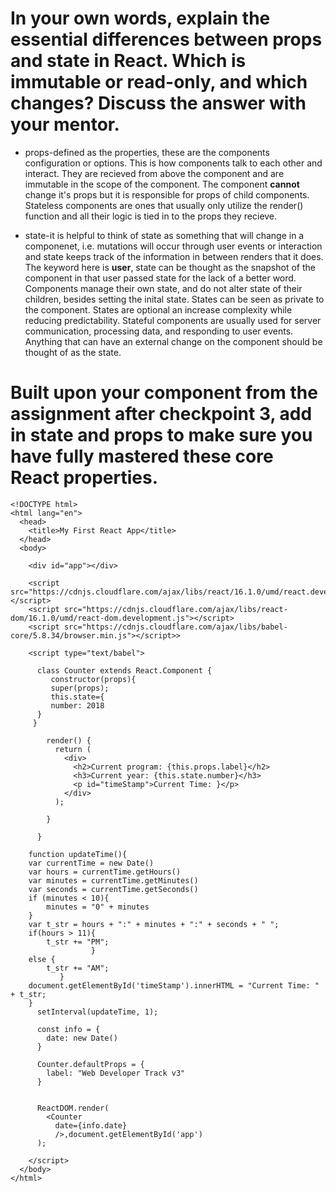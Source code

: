 # In your own words, explain the essential differences between props and state in React. Which is immutable or read-only, and which changes? Discuss the answer with your mentor.
* props-defined as the properties, these are the components configuration or options. This is how components talk to each other and interact. They are recieved from above the component and are immutable in the scope of the component. The component **cannot** change it's props but it is responsible for props of child components. Stateless components are ones that usually only utilize the render() function and all their logic is tied in to the props they recieve. 

* state-it is helpful to think of state as something that will change in a componenet, i.e. mutations will occur through user events or interaction and state keeps track of the information in between renders that it does. The keyword here is **user**, state can be thought as the snapshot of the component in that user passed state for the lack of a better word. Components manage their own state, and do not alter state of their children, besides setting the inital state. States can be seen as private to the component. States are optional an increase complexity while reducing predictability. Stateful components are usually used for server communication, processing data, and responding to user events. Anything that can have an external change on the component should be thought of as the state. 


# Built upon your component from the assignment after checkpoint 3, add in state and props to make sure you have fully mastered these core React properties.

```
<!DOCTYPE html>
<html lang="en">
  <head>
    <title>My First React App</title>
  </head>
  <body>

    <div id="app"></div>

    <script src="https://cdnjs.cloudflare.com/ajax/libs/react/16.1.0/umd/react.development.js"></script>
    <script src="https://cdnjs.cloudflare.com/ajax/libs/react-dom/16.1.0/umd/react-dom.development.js"></script>
    <script src="https://cdnjs.cloudflare.com/ajax/libs/babel-core/5.8.34/browser.min.js"></script>>

    <script type="text/babel">

      class Counter extends React.Component {
         constructor(props){
         super(props);
         this.state={
         number: 2018
      }
     }

        render() {
          return (
            <div>
              <h2>Current program: {this.props.label}</h2>
              <h3>Current year: {this.state.number}</h3>
              <p id="timeStamp">Current Time: }</p>
            </div>
          );

        }

      }

    function updateTime(){
    var currentTime = new Date()
    var hours = currentTime.getHours()
    var minutes = currentTime.getMinutes()
    var seconds = currentTime.getSeconds()
    if (minutes < 10){
        minutes = "0" + minutes
    }
    var t_str = hours + ":" + minutes + ":" + seconds + " ";
    if(hours > 11){
        t_str += "PM";
                  } 
    else {
        t_str += "AM";
           }
    document.getElementById('timeStamp').innerHTML = "Current Time: " + t_str;
    }
      setInterval(updateTime, 1);

      const info = {
        date: new Date()
      }

      Counter.defaultProps = {
        label: "Web Developer Track v3"
      }


      ReactDOM.render(
        <Counter
          date={info.date}
          />,document.getElementById('app')
      );
      
    </script>
  </body>
</html>

```


